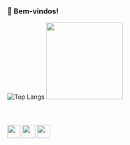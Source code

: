 ### 👋 Bem-vindos!

![Top Langs](https://github-readme-stats.vercel.app/api/top-langs/?username=AlineFOliveira&layout=compact&theme=gruvbox) <img src="https://conceitos.com/wp-content/uploads/ecologia/Girassol.jpg" style='width:175px;'></img>
#
<div style='display:inline_block'><br>
  <a href='mailto:aliferroli18@gmail.com'><img align='center' height='30' ' src='https://img.shields.io/badge/Gmail-D14836?style=for-the-badge&logo=gmail&logoColor=white'></a>
  <a href='https://discordapp.com/users/1146929593081679944'><img align='center' height='30' src='https://img.shields.io/badge/Discord-7289DA?style=for-the-badge&logo=discord&logoColor=white'></a>
  <a href='www.linkedin.com/in/aline-ferreiraoliveira'><img align='center' height='30' src='https://img.shields.io/badge/LinkedIn-0077B5?style=for-the-badge&logo=linkedin&logoColor=white'></a>
</div>
<!--
**AlineFOliveira/AlineFOliveira** is a ✨ _special_ ✨ repository because its `README.md` (this file) appears on your GitHub profile.

Here are some ideas to get you started:

- 🔭 I’m currently working on ...
- 🌱 I’m currently learning ...
- 👯 I’m looking to collaborate on ...
- 🤔 I’m looking for help with ...
- 💬 Ask me about ...
- 📫 How to reach me: ...
- 😄 Pronouns: ...
- ⚡ Fun fact: ...
-->
